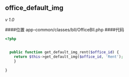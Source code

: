 ## office_default_img

_v 1.0_

####位置
app-common/classes/bll/OfficeBll.php
####代码
```php
<?php
  
   
  public function get_default_img_rent($office_id) {
  	return $this->get_default_img($office_id, 'Rent');
	}
	
}
```


